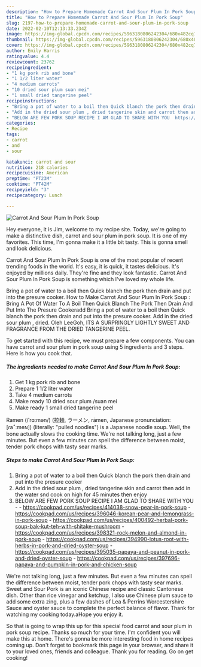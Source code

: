 ```yaml
---
description: "How to Prepare Homemade Carrot And Sour Plum In Pork Soup"
title: "How to Prepare Homemade Carrot And Sour Plum In Pork Soup"
slug: 2197-how-to-prepare-homemade-carrot-and-sour-plum-in-pork-soup
date: 2022-02-10T12:13:33.234Z
image: https://img-global.cpcdn.com/recipes/5963180806242304/680x482cq70/carrot-and-sour-plum-in-pork-soup-recipe-main-photo.jpg
thumbnail: https://img-global.cpcdn.com/recipes/5963180806242304/680x482cq70/carrot-and-sour-plum-in-pork-soup-recipe-main-photo.jpg
cover: https://img-global.cpcdn.com/recipes/5963180806242304/680x482cq70/carrot-and-sour-plum-in-pork-soup-recipe-main-photo.jpg
author: Emily Harris
ratingvalue: 4.4
reviewcount: 23762
recipeingredient:
- "1 kg pork rib and bone"
- "1 1/2 liter water"
- "4 medium carrots"
- "10 dried sour plum suan mei"
- "1 small dried tangerine peel"
recipeinstructions:
- "Bring a pot of water to a boil then Quick blanch the pork then drain and put into the presure cooker"
- "Add in the dried sour plum , dried tangerine skin and carrot then add in the water snd cook on high for 45 minutes then enjoy"
- "BELOW ARE FEW PORK SOUP RECIPE I AM GLAD TO SHARE WITH YOU  https://cookpad.com/us/recipes/414038-snow-pear-in-pork-soup https://cookpad.com/us/recipes/396046-korean-pear-and-lemongrass-in-pork-soup https://cookpad.com/us/recipes/400492-herbal-pork-soup-bak-kut-teh-with-shitake-mushroom https://cookpad.com/us/recipes/398321-rock-melon-and-almond-in-pork-soup https://cookpad.com/us/recipes/394990-lotus-root-with-herbs-in-pork-and-dried-oyster-soup https://cookpad.com/us/recipes/395035-papaya-and-peanut-in-pork-and-dried-oyster-soup https://cookpad.com/us/recipes/397696-papaya-and-pumpkin-in-pork-and-chicken-soup"
categories:
- Recipe
tags:
- carrot
- and
- sour

katakunci: carrot and sour 
nutrition: 218 calories
recipecuisine: American
preptime: "PT23M"
cooktime: "PT42M"
recipeyield: "3"
recipecategory: Lunch

---
```



![Carrot And Sour Plum In Pork Soup](https://img-global.cpcdn.com/recipes/5963180806242304/680x482cq70/carrot-and-sour-plum-in-pork-soup-recipe-main-photo.jpg)

Hey everyone, it is Jim, welcome to my recipe site. Today, we're going to make a distinctive dish, carrot and sour plum in pork soup. It is one of my favorites. This time, I'm gonna make it a little bit tasty. This is gonna smell and look delicious.

Carrot And Sour Plum In Pork Soup is one of the most popular of recent trending foods in the world. It's easy, it is quick, it tastes delicious. It's enjoyed by millions daily. They're fine and they look fantastic. Carrot And Sour Plum In Pork Soup is something which I've loved my whole life.

Bring a pot of water to a boil then Quick blanch the pork then drain and put into the presure cooker. How to Make Carrot And Sour Plum In Pork Soup : Bring A Pot Of Water To A Boil Then Quick Blanch The Pork Then Drain And Put Into The Presure Cookeradd Bring a pot of water to a boil then Quick blanch the pork then drain and put into the presure cooker. Add in the dried sour plum , dried. Oleh LeeGoh, ITS A SURPRINGLY LIGHTLY SWEET AND FRAGRANCE FROM THE DRIED TANGERINE PEEL.


To get started with this recipe, we must prepare a few components. You can have carrot and sour plum in pork soup using 5 ingredients and 3 steps. Here is how you cook that.

<!--inarticleads1-->

##### The ingredients needed to make Carrot And Sour Plum In Pork Soup:

1. Get 1 kg pork rib and bone
1. Prepare 1 1/2 liter water
1. Take 4 medium carrots
1. Make ready 10 dried sour plum /suan mei
1. Make ready 1 small dried tangerine peel


Ramen (/ˈrɑːmən/) (拉麺, ラーメン, rāmen, Japanese pronunciation: [ɾaꜜːmeɴ]) (literally: "pulled noodles") is a Japanese noodle soup. Well, the bone actually slows the cooking time. We&#39;re not talking long, just a few minutes. But even a few minutes can spell the difference between moist, tender pork chops with tasty sear marks. 

<!--inarticleads2-->

##### Steps to make Carrot And Sour Plum In Pork Soup:

1. Bring a pot of water to a boil then Quick blanch the pork then drain and put into the presure cooker
1. Add in the dried sour plum , dried tangerine skin and carrot then add in the water snd cook on high for 45 minutes then enjoy
1. BELOW ARE FEW PORK SOUP RECIPE I AM GLAD TO SHARE WITH YOU -  - https://cookpad.com/us/recipes/414038-snow-pear-in-pork-soup - https://cookpad.com/us/recipes/396046-korean-pear-and-lemongrass-in-pork-soup - https://cookpad.com/us/recipes/400492-herbal-pork-soup-bak-kut-teh-with-shitake-mushroom - https://cookpad.com/us/recipes/398321-rock-melon-and-almond-in-pork-soup - https://cookpad.com/us/recipes/394990-lotus-root-with-herbs-in-pork-and-dried-oyster-soup - https://cookpad.com/us/recipes/395035-papaya-and-peanut-in-pork-and-dried-oyster-soup - https://cookpad.com/us/recipes/397696-papaya-and-pumpkin-in-pork-and-chicken-soup


We&#39;re not talking long, just a few minutes. But even a few minutes can spell the difference between moist, tender pork chops with tasty sear marks. Sweet and Sour Pork is an iconic Chinese recipe and classic Cantonese dish. Other than rice vinegar and ketchup, I also use Chinese plum sauce to add some extra zing, plus a few dashes of Lea &amp; Perrins Worcestershire Sauce and oyster sauce to complete the perfect balance of flavor. Thank for watching my cooking today.aHope you enjoy it. 

So that is going to wrap this up for this special food carrot and sour plum in pork soup recipe. Thanks so much for your time. I'm confident you will make this at home. There's gonna be more interesting food in home recipes coming up. Don't forget to bookmark this page in your browser, and share it to your loved ones, friends and colleague. Thank you for reading. Go on get cooking!
